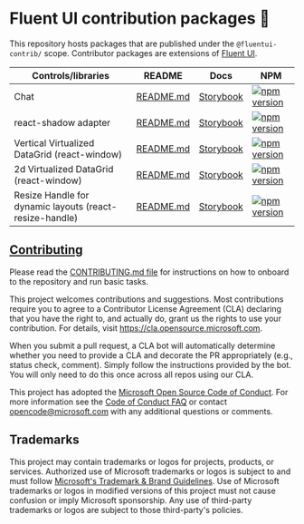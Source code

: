 # Fluent UI contribution packages 💪

This repository hosts packages that are published under the `@fluentui-contrib/` scope. Contributor packages
are extensions of [Fluent UI](https://github.com/microsoft/fluentui).

| Controls/libraries                                      | README                                                                                                                    | Docs                                                                                                                                     | NPM                                                                                                                                                                                                |
| ------------------------------------------------------- | ------------------------------------------------------------------------------------------------------------------------- | ---------------------------------------------------------------------------------------------------------------------------------------- | -------------------------------------------------------------------------------------------------------------------------------------------------------------------------------------------------- |
| Chat                                                    | [README.md](https://github.com/microsoft/fluentui-contrib/blob/main/packages/react-chat/README.md)                        | [Storybook](https://microsoft.github.io/fluentui-contrib/react-chat)                                                                     | [![npm version](https://img.shields.io/npm/v/@fluentui-contrib/react-chat?style=flat-square)](https://www.npmjs.com/package/@fluentui-contrib/react-chat)                                          |
| react-shadow adapter                                    | [README.md](https://github.com/microsoft/fluentui-contrib/blob/main/packages/react-shadow/README.md)                      | [Storybook](https://microsoft.github.io/fluentui-contrib/react-shadow)                                                                   | [![npm version](https://img.shields.io/npm/v/@fluentui-contrib/react-shadow?style=flat-square)](https://www.npmjs.com/package/@fluentui-contrib/react-shadow)                                      |
| Vertical Virtualized DataGrid (react-window)            | [README.md](https://github.com/microsoft/fluentui-contrib/blob/main/packages/react-data-grid-react-window/README.md)      | [Storybook](https://microsoft.github.io/fluentui-contrib/react-data-grid-react-window/?path=/story/datagrid--virtualized-data-grid)      | [![npm version](https://img.shields.io/npm/v/@fluentui-contrib/react-data-grid-react-window?style=flat-square)](https://www.npmjs.com/package/@fluentui-contrib/react-data-grid-react-window)      |
| 2d Virtualized DataGrid (react-window)                  | [README.md](https://github.com/microsoft/fluentui-contrib/blob/main/packages/react-data-grid-react-window-grid/README.md) | [Storybook](https://microsoft.github.io/fluentui-contrib/react-data-grid-react-window-grid/?path=/story/datagrid--virtualized-data-grid) | [![npm version](https://img.shields.io/npm/v/@fluentui-contrib/react-data-grid-react-window?style=flat-square)](https://www.npmjs.com/package/@fluentui-contrib/react-data-grid-react-window-grid) |
| Resize Handle for dynamic layouts (react-resize-handle) | [README.md](https://github.com/microsoft/fluentui-contrib/blob/main/packages/react-resize-handle/README.md)               | [Storybook](https://microsoft.github.io/fluentui-contrib/react-resize-handle)                                                            | [![npm version](https://img.shields.io/npm/v/@fluentui-contrib/react-resize-handle?style=flat-square)](https://www.npmjs.com/package/@fluentui-contrib/react-resize-handle)                        |

## [Contributing](./Contributing.md)

Please read the [CONTRIBUTING.md file](./CONTRIBUTING.md) for instructions on how to onboard to the repository and
run basic tasks.

This project welcomes contributions and suggestions. Most contributions require you to agree to a
Contributor License Agreement (CLA) declaring that you have the right to, and actually do, grant us
the rights to use your contribution. For details, visit <https://cla.opensource.microsoft.com>.

When you submit a pull request, a CLA bot will automatically determine whether you need to provide
a CLA and decorate the PR appropriately (e.g., status check, comment). Simply follow the instructions
provided by the bot. You will only need to do this once across all repos using our CLA.

This project has adopted the [Microsoft Open Source Code of Conduct](https://opensource.microsoft.com/codeofconduct/).
For more information see the [Code of Conduct FAQ](https://opensource.microsoft.com/codeofconduct/faq/) or
contact [opencode@microsoft.com](mailto:opencode@microsoft.com) with any additional questions or comments.

## Trademarks

This project may contain trademarks or logos for projects, products, or services. Authorized use of Microsoft
trademarks or logos is subject to and must follow
[Microsoft's Trademark & Brand Guidelines](https://www.microsoft.com/en-us/legal/intellectualproperty/trademarks/usage/general).
Use of Microsoft trademarks or logos in modified versions of this project must not cause confusion or imply Microsoft sponsorship.
Any use of third-party trademarks or logos are subject to those third-party's policies.
